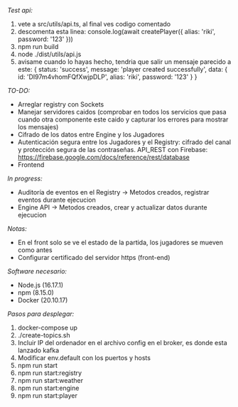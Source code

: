 *Test api:*
1. vete a src/utils/api.ts, al final ves codigo comentado
2. descomenta esta linea: console.log(await createPlayer({ alias: 'riki', password: '123' }))
3. npm run build
4. node ./dist/utils/api.js
5. avisame cuando lo hayas hecho, tendria que salir un mensaje parecido a este:
{
  status: 'success',
  message: 'player created successfully',
  data: { id: 'DI97m4vhomFQfXwjpDLP', alias: 'riki', password: '123' }
}

*TO-DO:*
- Arreglar registry con Sockets
- Manejar servidores caidos (comprobar en todos los servicios que pasa cuando otra componente este caido y capturar los errores para mostrar los mensajes)
- Cifrado de los datos entre Engine y los Jugadores
- Autenticación segura entre los Jugadores y el Registry: cifrado del canal y protección segura de las contraseñas. API_REST con Firebase: https://firebase.google.com/docs/reference/rest/database 
- Frontend

*In progress:*
- Auditoría de eventos en el Registry -> Metodos creados, registrar eventos durante ejecucion
- Engine API -> Metodos creados, crear y actualizar datos durante ejecucion

*Notas:*
- En el front solo se ve el estado de la partida, los jugadores se mueven como antes
- Configurar certificado del servidor https (front-end)

*Software necesario:*

- Node.js (16.17.1)
- npm (8.15.0)
- Docker (20.10.17)

*Pasos para desplegar:*

1. docker-compose up
2. ./create-topics.sh 
3. Incluir IP del ordenador en el archivo config en el broker, es donde esta lanzado kafka
4. Modificar env.default con los puertos y hosts
5. npm run start
6. npm run start:registry
7. npm run start:weather
8. npm run start:engine
9. npm run start:player
